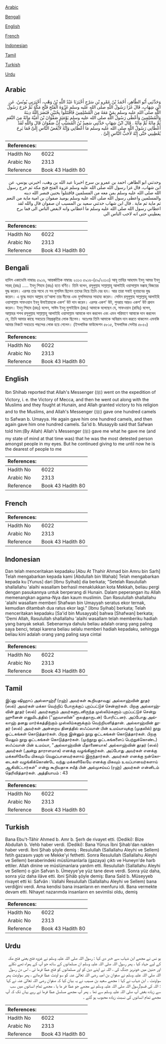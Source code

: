 [Arabic](#arabic)

[Bengali](#bengali)

[English](#english)

[French](#french)

[Indonesian](#indonesian)

[Tamil](#tamil)

[Turkish](#turkish)

[Urdu](#urdu)

## Arabic


<div dir="rtl" lang="ar" style={{fontSize:'larger',backgroundColor:'#f8f9fa',padding:20}}>
وَحَدَّثَنِي أَبُو الطَّاهِرِ، أَحْمَدُ بْنُ عَمْرِو بْنِ سَرْحٍ أَخْبَرَنَا عَبْدُ اللَّهِ بْنُ وَهْبٍ، أَخْبَرَنِي يُونُسُ، عَنِ ابْنِ شِهَابٍ، قَالَ غَزَا رَسُولُ اللَّهِ صلى الله عليه وسلم غَزْوَةَ الْفَتْحِ فَتْحِ مَكَّةَ ثُمَّ خَرَجَ رَسُولُ اللَّهِ صلى الله عليه وسلم بِمَنْ مَعَهُ مِنَ الْمُسْلِمِينَ فَاقْتَتَلُوا بِحُنَيْنٍ فَنَصَرَ اللَّهُ دِينَهُ وَالْمُسْلِمِينَ وَأَعْطَى رَسُولُ اللَّهِ صلى الله عليه وسلم يَوْمَئِذٍ صَفْوَانَ بْنَ أُمَيَّةَ مِائَةً مِنَ النَّعَمِ ثُمَّ مِائَةً ثُمَّ مِائَةً ‏.‏ قَالَ ابْنُ شِهَابٍ حَدَّثَنِي سَعِيدُ بْنُ الْمُسَيَّبِ أَنَّ صَفْوَانَ قَالَ وَاللَّهِ لَقَدْ أَعْطَانِي رَسُولُ اللَّهِ صلى الله عليه وسلم مَا أَعْطَانِي وَإِنَّهُ لأَبْغَضُ النَّاسِ إِلَىَّ فَمَا بَرِحَ يُعْطِينِي حَتَّى إِنَّهُ لأَحَبُّ النَّاسِ إِلَىَّ ‏.‏
</div>
<div style={{backgroundColor:'#f8f9fa',padding:20, marginBottom: 10}}><table> <thead> <tr> <th>References:</th> <th></th> </tr> </thead> <tbody><tr><td>Hadith No</td><td>6022</td></tr><tr><td>Arabic No</td><td>2313</td></tr><tr><td>Reference</td><td>Book 43 Hadith 80</td></tr></tbody></table></div>


<div dir="rtl" lang="ar" style={{fontSize:'larger',backgroundColor:'#f8f9fa',padding:20}}>
وحدثني ابو الطاهر، احمد بن عمرو بن سرح اخبرنا عبد الله بن وهب، اخبرني يونس، عن ابن شهاب، قال غزا رسول الله صلى الله عليه وسلم غزوة الفتح فتح مكة ثم خرج رسول الله صلى الله عليه وسلم بمن معه من المسلمين فاقتتلوا بحنين فنصر الله دينه والمسلمين واعطى رسول الله صلى الله عليه وسلم يوميذ صفوان بن امية ماية من النعم ثم ماية ثم ماية . قال ابن شهاب حدثني سعيد بن المسيب ان صفوان قال والله لقد اعطاني رسول الله صلى الله عليه وسلم ما اعطاني وانه لابغض الناس الى فما برح يعطيني حتى انه لاحب الناس الى
</div>
<div style={{backgroundColor:'#f8f9fa',padding:20, marginBottom: 10}}><table> <thead> <tr> <th>References:</th> <th></th> </tr> </thead> <tbody><tr><td>Hadith No</td><td>6022</td></tr><tr><td>Arabic No</td><td>2313</td></tr><tr><td>Reference</td><td>Book 43 Hadith 80</td></tr></tbody></table></div>

## Bengali


<div dir="ltr" lang="bn" style={{fontSize:'larger',backgroundColor:'#f8f9fa',padding:20}}>
হাদিস একাডেমি নাম্বারঃ ৫৯১৬, আন্তর্জাতিক নাম্বারঃ ২৩১৩ ৫৯১৬-(৫৯/২৩১৩) আবূ তাহির আহমাদ ইবনু আমর ইবনু সারহ্ (রহঃ) ..... ইবনু শিহাব (রহঃ) হতে বর্ণিত। তিনি বলেন, রসূলুল্লাহ সাল্লাল্লাহু আলাইহি ওয়াসাল্লাম মক্কাহ্ বিজয়ের যুদ্ধ করেন। এরপর তার সাথে যে সব মুসলিম ছিলেন তাদের নিয়ে তিনি বের হন। আর তারা সবাই হুনায়নের যুদ্ধ করেন। এ যুদ্ধে মহান আল্লাহ তা'আলা তার দীনের এবং মুসলিমদের সাহায্য করেন। সেদিন রসূলুল্লাহ সাল্লাল্লাহু আলাইহি ওয়াসাল্লাম সাফওয়ান ইবনু উমাইয়াহকে একশ' উট দান করেন। এরপর একশ' উট, পুনরায় আরও একশ’ উট প্রদান করেন। ইবনু শিহাব (রহঃ) বলেন, সাঈদ ইবনু মুসাইয়্যিব (রহঃ) আমাকে বলেছেন যে, সাফওয়ান (রাযিঃ) বলেন, আল্লাহর শপথ রসূলুল্লাহ সাল্লাল্লাহু আলাইহি ওয়াসাল্লাম আমাকে দান করলেন এবং এমন পরিমাণে আমাকে দান করলেন যে, তিনি আমার কাছে সবচেয়ে নিম্নপ্রকৃতির লোক ছিলেন। অতঃপর তিনি আমাকে অবিরাম দান করতে থাকলেন এমনকি আমার নিকটে সবচেয়ে পছন্দের লোক হয়ে গেলেন। (ইসলামিক ফাউন্ডেশন ৫৮১৫, ইসলামিক সেন্টার ৫৮৫০)
</div>
<div style={{backgroundColor:'#f8f9fa',padding:20, marginBottom: 10}}><table> <thead> <tr> <th>References:</th> <th></th> </tr> </thead> <tbody><tr><td>Hadith No</td><td>6022</td></tr><tr><td>Arabic No</td><td>2313</td></tr><tr><td>Reference</td><td>Book 43 Hadith 80</td></tr></tbody></table></div>

## English


<div dir="ltr" lang="en" style={{fontSize:'larger',backgroundColor:'#f8f9fa',padding:20}}>
Ibn Shihab reported that Allah's Messenger (ﷺ) went on the expedition of Victory, i. e. the Victory of Mecca, and then he went out along with the Muslims and they fought at Hunain, and Allah granted victory to his religion and to the Muslims, and Allah's Messenger (ﷺ) gave one hundred camels to Safwan b. Umayya. He again gave him one hundred camels, and then again gave him one hundred camels. Sa'id b. Musayyib said that Safwan told him:(By Allah) Allah's Messenger (ﷺ) gave me what he gave me (and my state of mind at that time was) that he was the most detested person amongst people in my eyes. But he continued giving to me until now he is the dearest of people to me
</div>
<div style={{backgroundColor:'#f8f9fa',padding:20, marginBottom: 10}}><table> <thead> <tr> <th>References:</th> <th></th> </tr> </thead> <tbody><tr><td>Hadith No</td><td>6022</td></tr><tr><td>Arabic No</td><td>2313</td></tr><tr><td>Reference</td><td>Book 43 Hadith 80</td></tr></tbody></table></div>

## French


<div dir="ltr" lang="fr" style={{fontSize:'larger',backgroundColor:'#f8f9fa',padding:20}}>

</div>
<div style={{backgroundColor:'#f8f9fa',padding:20, marginBottom: 10}}><table> <thead> <tr> <th>References:</th> <th></th> </tr> </thead> <tbody><tr><td>Hadith No</td><td>6022</td></tr><tr><td>Arabic No</td><td>2313</td></tr><tr><td>Reference</td><td>Book 43 Hadith 80</td></tr></tbody></table></div>

## Indonesian


<div dir="ltr" lang="id" style={{fontSize:'larger',backgroundColor:'#f8f9fa',padding:20}}>
Dan telah menceritakan kepadaku [Abu At Thahir Ahmad bin Amru bin Sarh] Telah mengabarkan kepada kami [Abdullah bin Wahab] Telah mengabarkan kepada ku [Yunus] dari [Ibnu Syihab] dia berkata; "Setelah Rasulullah shallallahu 'alaihi wasallam berhasil menaklukkan kota Mekkah, beliau pergi dengan pasukannya untuk berperang di Hunain. Dalam peperangan itu Allah memenangkan agama-Nya dan kaum muslimin. Dan Rasulullah shallallahu 'alaihi wasallam memberi Shafwan bin Umayyah seratus ekor ternak, kemudian ditambah dua ratus ekor lagi." [Ibnu Syihab] berkata; Telah menceritakan kepadaku [Sa'id bin Musayyab] bahwa [Shafwan] berkata; 'Demi Allah, Rasulullah shallallahu 'alaihi wasallam telah memberiku hadiah yang banyak sekali. Sebenarnya dahulu beliau adalah orang yang paling saya benci, tetapi karena beliau selalu memberi hadiah kepadaku, sehingga beliau kini adalah orang yang paling saya cintai
</div>
<div style={{backgroundColor:'#f8f9fa',padding:20, marginBottom: 10}}><table> <thead> <tr> <th>References:</th> <th></th> </tr> </thead> <tbody><tr><td>Hadith No</td><td>6022</td></tr><tr><td>Arabic No</td><td>2313</td></tr><tr><td>Reference</td><td>Book 43 Hadith 80</td></tr></tbody></table></div>

## Tamil


<div dir="ltr" lang="ta" style={{fontSize:'larger',backgroundColor:'#f8f9fa',padding:20}}>
இப்னு ஷிஹாப் அஸ்ஸுஹ்ரீ (ரஹ்) அவர்கள் கூறியதாவது: அல்லாஹ்வின் தூதர் (ஸல்) அவர்கள் மக்கா வெற்றிப் போருக்குப் புறப்பட்டுச் சென்றார்கள். பிறகு அல்லாஹ்வின் தூதர் (ஸல்) அவர்களும் அவர்களுடனிருந்த முஸ்லிம்களும் புறப்பட்டுச் சென்று ஹுனைன் எனுமிடத்தில் ("ஹவாஸின்" குலத்தாருடன்) போரிட்டனர். அப்போது அல்லாஹ் தனது மார்க்கத்திற்கும் முஸ்லிம்களுக்கும் வெற்றியளித்தான். அல்லாஹ்வின் தூதர் (ஸல்) அவர்கள் அன்றைய தினத்தில் ஸஃப்வான் பின் உமய்யாவுக்கு (முதலில்) நூறு ஒட்டகங்கள் கொடுத்தார்கள். பிறகு இன்னும் நூறு ஒட்டகங்கள் கொடுத்தார்கள். பிறகு மேலும் நூறு ஒட்டகங்கள் கொடுத்தார்கள். (முந்நூறு ஒட்டகங்களைப் பெற்றுக்கொண்ட) ஸஃப்வான் பின் உமய்யா, "அல்லாஹ்வின் மீதாணையாக! அல்லாஹ்வின் தூதர் (ஸல்) அவர்கள் (அன்று தாராளமாக) எனக்கு வழங்கினார்கள். அப்போது அவர்கள் எனக்கு மக்களிலேயே மிகவும் வெறுப்பானவர்களாய் இருந்தார்கள். அவர்கள் எனக்கு நன்கொடைகள் வழங்கிக்கொண்டே வந்து மக்களிலேயே எனக்கு மிகவும் உவப்பானவர்களாய் ஆகிவிட்டார்கள்" என்று கூறியதாக சயீத் பின் அல்முசய்யப் (ரஹ்) அவர்கள் என்னிடம் தெரிவித்தார்கள். அத்தியாயம் : 43
</div>
<div style={{backgroundColor:'#f8f9fa',padding:20, marginBottom: 10}}><table> <thead> <tr> <th>References:</th> <th></th> </tr> </thead> <tbody><tr><td>Hadith No</td><td>6022</td></tr><tr><td>Arabic No</td><td>2313</td></tr><tr><td>Reference</td><td>Book 43 Hadith 80</td></tr></tbody></table></div>

## Turkish


<div dir="ltr" lang="tr" style={{fontSize:'larger',backgroundColor:'#f8f9fa',padding:20}}>
Bana Ebu't-Tâhir Ahmed b. Amr b. Şerh de rivayet etti. (Dediki): Bize Abdullah b. Vehb haber verdi. (Dediki): Bana Yûnus İbni Şihab'dan naklen haber verdi. İbni Şihab şöyle demiş : Resulullah (Sallallahu Aleyhi ve Sellem) fetih gazasını yaptı ve Mekke'yi fethetti. Sonra Resulullah (Sallallahu Aleyhi ve Sellem) beraberindeki müslümanlarla (gazaya) çıktı ve Huneyn'de harb ettiler. Allah dinine ve müslümanlara yardım etti. Resulullah (Sallallahu Aleyhi ve Sellem) o gün Safvan b. Ümeyye'ye yüz tane deve verdi. Sonra yüz daha, sonra yüz daha ilâve etti. ibni Şihâb şöyle demiş: Bana Saîd b. Müseyyeb rivayet etti ki: Safvân : Vallahi Resulullah (Sallallahu Aleyhi ve Sellem) bana verdiğini verdi. Ama kendisi bana insanların en menfuru idi. Bana vermekte devam etti. Nihayet nazarımda insanların en sevimlisi oldu, demiş
</div>
<div style={{backgroundColor:'#f8f9fa',padding:20, marginBottom: 10}}><table> <thead> <tr> <th>References:</th> <th></th> </tr> </thead> <tbody><tr><td>Hadith No</td><td>6022</td></tr><tr><td>Arabic No</td><td>2313</td></tr><tr><td>Reference</td><td>Book 43 Hadith 80</td></tr></tbody></table></div>

## Urdu


<div dir="rtl" lang="ur" style={{fontSize:'larger',backgroundColor:'#f8f9fa',padding:20}}>
یو نس نے مجھے ابن شہاب سے خبر دی کہا : رسول اللہ صلی اللہ علیہ وسلم نے غزوہ فتح یعنی فتح مکہ کے لیے جہاد کیا ، پھر رسول اللہ صلی اللہ علیہ وسلم ان مسلمانوں کے ساتھ جو آپ کے ہمراہ تھے نکلے اور حنین میں خونریز جنگ کی ، اللہ نے اپنے دین کو اور مسلمانوں کو فتح عطا فرما ئی ، اس دن رسول اللہ صلی اللہ علیہ وسلم نے صفوان بن امیہ رضی اللہ تعالیٰ عنہ کو سو اونٹ عطا فرمائے ، پھر سواونٹ پھر سواونٹ ۔ ابن شہاب نے کہا : مجھے سعید بن مسیب نے یہ بیان کیا کہ صفوان رضی اللہ تعالیٰ عنہ نے کہا : اللہ کی قسم!رسول اللہ صلی اللہ علیہ وسلم نے مجھے جو عطا فر ما یا ، مجھے تمام انسانوں میں سب سے زیادہ بغض آپ صلی اللہ علیہ وسلم سے تھا ۔ پھر آپ مجھے مسلسل عطا فرما تے رہے یہاں تک کہ آپ مجھے تمام انسانوں کی نسبت زیادہ محبوب ہو گئے ۔
</div>
<div style={{backgroundColor:'#f8f9fa',padding:20, marginBottom: 10}}><table> <thead> <tr> <th>References:</th> <th></th> </tr> </thead> <tbody><tr><td>Hadith No</td><td>6022</td></tr><tr><td>Arabic No</td><td>2313</td></tr><tr><td>Reference</td><td>Book 43 Hadith 80</td></tr></tbody></table></div>